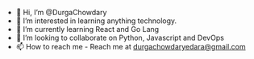- 👋 Hi, I’m @DurgaChowdary
- 👀 I’m interested in learning anything technology.
- 🌱 I’m currently learning React and Go Lang
- 💞️ I’m looking to collaborate on Python, Javascript and DevOps
- 📫 How to reach me - Reach me at durgachowdaryedara@gmail.com

<!---
DurgaChowdary/DurgaChowdary is a ✨ special ✨ repository because its `README.md` (this file) appears on your GitHub profile.
You can click the Preview link to take a look at your changes.
--->
